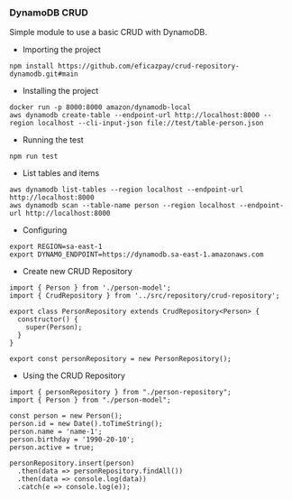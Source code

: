 ### DynamoDB CRUD

Simple module to use a basic CRUD with DynamoDB.

- Importing the project
```
npm install https://github.com/eficazpay/crud-repository-dynamodb.git#main
```

- Installing the project

```
docker run -p 8000:8000 amazon/dynamodb-local
aws dynamodb create-table --endpoint-url http://localhost:8000 --region localhost --cli-input-json file://test/table-person.json
```

- Running the test

```
npm run test
```

- List tables and items
```
aws dynamodb list-tables --region localhost --endpoint-url http://localhost:8000
aws dynamodb scan --table-name person --region localhost --endpoint-url http://localhost:8000
```

- Configuring

```
export REGION=sa-east-1
export DYNAMO_ENDPOINT=https://dynamodb.sa-east-1.amazonaws.com
```

- Create new CRUD Repository

```
import { Person } from './person-model';
import { CrudRepository } from '../src/repository/crud-repository';

export class PersonRepository extends CrudRepository<Person> {
  constructor() {
    super(Person);
  }
}

export const personRepository = new PersonRepository();
```

- Using the CRUD Repository

```
import { personRepository } from "./person-repository";
import { Person } from "./person-model";

const person = new Person();
person.id = new Date().toTimeString();
person.name = 'name-1';
person.birthday = '1990-20-10';
person.active = true;

personRepository.insert(person)
  .then(data => personRepository.findAll())
  .then(data => console.log(data))
  .catch(e => console.log(e));
```
